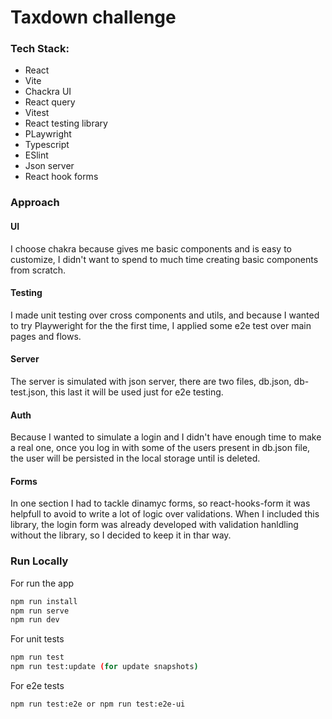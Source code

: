 # Taxdown challenge

### Tech Stack:

- React
- Vite
- Chackra UI
- React query
- Vitest
- React testing library
- PLaywright
- Typescript
- ESlint
- Json server
- React hook forms


### Approach

#### UI
I choose chakra because gives me basic components and is easy to customize, I didn't want to spend to much time creating basic components from scratch.

#### Testing
I made unit testing over cross components and utils, and because I wanted to try Playweright for the the first time, I applied some e2e test over main pages and flows.

#### Server
The server is simulated with json server, there are two files, db.json, db-test.json, this last it will be used just for e2e testing.

#### Auth
Because I wanted to simulate a login and I didn't have enough time to make a real one, once you log in with some of the users present in db.json file, the user will be persisted in the local storage until is deleted.

#### Forms
In one section I had to tackle dinamyc forms, so react-hooks-form it was helpfull to avoid to write a lot of logic over validations. When I included this library, the login form was already developed with validation hanldling without the library, so I decided to keep it in thar way.


### Run Locally

For run the app
```bash
npm run install
npm run serve
npm run dev
```

For unit tests

```bash
npm run test
npm run test:update (for update snapshots)
```

For e2e tests

```bash
npm run test:e2e or npm run test:e2e-ui
```